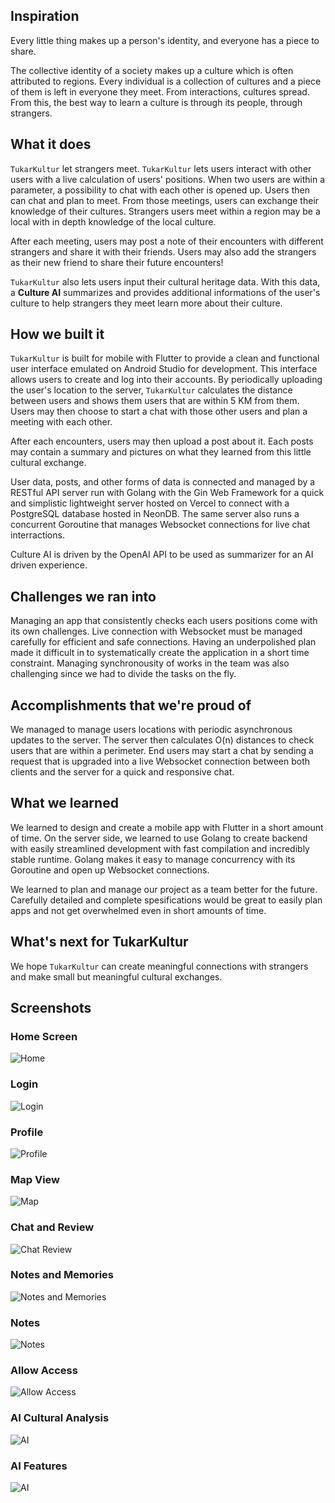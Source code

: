 ## Inspiration
Every little thing makes up a person's identity, and everyone has a piece to share. 

The collective identity of a society makes up a culture which is often attributed to regions. 
Every individual is a collection of cultures and a piece of them is left in everyone they meet. From interactions, cultures spread. From this, the best way to learn a culture is through its people, through strangers. 

## What it does
`TukarKultur` let strangers meet. `TukarKultur` lets users interact with other users with a live calculation of users' positions.  When two users are within a parameter, a possibility to chat with each other is opened up. Users then can chat and plan to meet. From those meetings, users can exchange their knowledge of their cultures. Strangers users meet within a region may be a local with in depth knowledge of the local culture.

After each meeting, users may post a note of their encounters with different strangers and share it with their friends. Users may also add the strangers as their new friend to share their future encounters!

`TukarKultur` also lets users input their cultural heritage data. With this data, a **Culture AI** summarizes and provides additional informations of the user's culture to help strangers they meet learn more about their culture.

## How we built it
`TukarKultur` is built for mobile with Flutter to provide a clean and functional user interface emulated on Android Studio for development. This interface allows users to create and log into their accounts. By periodically uploading the user's location to the server, `TukarKultur` calculates the distance between users and shows them users that are within 5 KM from them. Users may then choose to start a chat with those other users and plan a meeting with each other.

After each encounters, users may then upload a post about it. Each posts may contain a summary and pictures on what they learned from this little cultural exchange.

User data, posts, and other forms of data is connected and managed by a RESTful API server run with Golang with the Gin Web Framework for a quick and simplistic lightweight server hosted on Vercel to connect with a PostgreSQL database hosted in NeonDB. The same server also runs a concurrent Goroutine that manages Websocket connections for live chat interractions. 

Culture AI is driven by the OpenAI API to be used as summarizer for an AI driven experience.

## Challenges we ran into
Managing an app that consistently checks each users positions come with its own challenges. Live connection with Websocket must be managed carefully for efficient and safe connections. Having an underpolished plan made it difficult in to systematically create the application in a short time constraint. Managing synchronousity of works in the team was also challenging since we had to divide the tasks on the fly.

## Accomplishments that we're proud of
We managed to manage users locations with periodic asynchronous updates to the server. The server then calculates O(n) distances to check users that are within a perimeter. 
End users may start a chat by sending a request that is upgraded into a live Websocket connection between both clients and the server for a quick and responsive chat. 

## What we learned
We learned to design and create a mobile app with Flutter in a short amount of time. On the server side, we learned to use Golang to create backend with easily streamlined development with fast compilation and incredibly stable runtime. Golang makes it easy to manage concurrency with its Goroutine and open up Websocket connections.

We learned to plan and manage our project as a team better for the future. Carefully detailed and complete spesifications would be great to easily plan apps and not get overwhelmed even in short amounts of time.

## What's next for TukarKultur
We hope `TukarKultur` can create meaningful connections with strangers and make small but meaningful cultural exchanges.


## Screenshots

### Home Screen
![Home](assets/home.jpeg)

### Login
![Login](assets/login.jpeg)

### Profile
![Profile](assets/profile.jpeg)

### Map View
![Map](assets/map.jpeg)

### Chat and Review
![Chat Review](assets/chat-review.jpeg)

### Notes and Memories
![Notes and Memories](assets/notes-memories.jpeg)

### Notes
![Notes](assets/notes.jpeg)

### Allow Access
![Allow Access](assets/allow-access.jpeg)

### AI Cultural Analysis
![AI](assets/ai-cultural.jpeg)

### AI Features
![AI](assets/ai.jpeg)